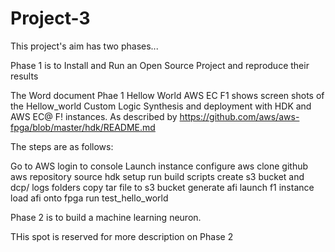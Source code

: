 # Project-3

This project's aim has two phases...

Phase 1 is to Install and Run an Open Source Project and reproduce their results

The Word document Phae 1 Hellow World AWS EC F1 shows screen shots of the Hellow_world Custom Logic
Synthesis and deployment with HDK and AWS EC@ F! instances.  As described by https://github.com/aws/aws-fpga/blob/master/hdk/README.md

The steps are as follows:

Go to AWS login to console
Launch instance 
configure aws
clone github aws repository
source hdk setup
run build scripts 
create s3 bucket and dcp/ logs folders
copy tar file to s3 bucket
generate afi
launch f1 instance
load afi onto fpga
run test_hello_world


Phase 2 is to build a machine learning neuron.

THis spot is reserved for more description on Phase 2
